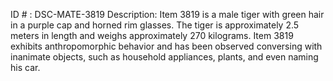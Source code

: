 ID # : DSC-MATE-3819
Description: Item 3819 is a male tiger with green hair in a purple cap and horned rim glasses. The tiger is approximately 2.5 meters in length and weighs approximately 270 kilograms. Item 3819 exhibits anthropomorphic behavior and has been observed conversing with inanimate objects, such as household appliances, plants, and even naming his car.